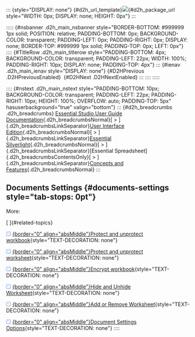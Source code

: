 ::: {style="DISPLAY: none"}
[](ms-xhelp:///?Id=d2h_url_template){#d2h_url_template}![](!package_url!){#d2h_package_url style="WIDTH: 0px; DISPLAY: none; HEIGHT: 0px"}
:::

::::: {#nsbanner .d2h_main_nsbanner style="BORDER-BOTTOM: #999999 1px solid; POSITION: relative; PADDING-BOTTOM: 0px; BACKGROUND-COLOR: transparent; PADDING-LEFT: 0px; PADDING-RIGHT: 0px; DISPLAY: none; BORDER-TOP: #999999 1px solid; PADDING-TOP: 0px; LEFT: 0px"}
:::: {#TitleRow .d2h_main_titlerow style="PADDING-BOTTOM: 4px; BACKGROUND-COLOR: transparent; PADDING-LEFT: 22px; WIDTH: 100%; PADDING-RIGHT: 10px; DISPLAY: none; PADDING-TOP: 4px"}
::: {#ienav .d2h_main_ienav style="DISPLAY: none"}
[](ms-xhelp:///?Id=609cd095-0a95-4db5-a86b-81880b588269){#D2HPrevious .D2HPreviousEnabled}  [](ms-xhelp:///?Id=1f5291f8-6256-4fbd-b03a-6d9968f2f5ab){#D2HNext .D2HNextEnabled}
:::
::::
:::::

:::: {#nstext .d2h_main_nstext style="PADDING-BOTTOM: 10px; BACKGROUND-COLOR: transparent; PADDING-LEFT: 22px; PADDING-RIGHT: 10px; HEIGHT: 100%; OVERFLOW: auto; PADDING-TOP: 5px" hasuserbackground="true" valign="bottom"}
::: {#d2h_breadcrumbs .d2h_breadcrumbs}
[Essential Studio User Guide Documentation](ms-xhelp:///?Id=12457748-09e3-4d74-a240-8e049cedf030){.d2h_breadcrumbsNormal}[ \> ]{.d2h_breadcrumbsLinkSeparator}[User Interface Edition](ms-xhelp:///?Id=c29296b7-531c-413b-a0ec-488ca1f7f669){.d2h_breadcrumbsNormal}[ \> ]{.d2h_breadcrumbsLinkSeparator}[Essential Silverlight](ms-xhelp:///?Id=66221bd1-ba2e-43c2-94a7-618f50e01d24){.d2h_breadcrumbsNormal}[ \> ]{.d2h_breadcrumbsLinkSeparator}[Essential Spreadsheet]{.d2h_breadcrumbsContentsOnly}[ \> ]{.d2h_breadcrumbsLinkSeparator}[Concepts and Features](ms-xhelp:///?Id=56efc3c9-36bc-4be8-94d9-f1938dfb1d73){.d2h_breadcrumbsNormal}
:::

## Documents Settings {#documents-settings style="tab-stops: 0pt"}

More:

[ ]{#related-topics}

[![](button.gif){border="0" align="absMiddle"}Protect and unprotect workbook](ms-xhelp:///?Id=1f5291f8-6256-4fbd-b03a-6d9968f2f5ab){style="TEXT-DECORATION: none"}

[![](button.gif){border="0" align="absMiddle"}Protect and unprotect worksheet](ms-xhelp:///?Id=d992ef8a-6cbf-45b4-8315-ebae83c6eba6){style="TEXT-DECORATION: none"}

[![](button.gif){border="0" align="absMiddle"}Encrypt workbook](ms-xhelp:///?Id=045ca4c3-5f9a-4ca7-8169-e28353224fd9){style="TEXT-DECORATION: none"}

[![](button.gif){border="0" align="absMiddle"}Hide and Unhide Worksheet](ms-xhelp:///?Id=55ab0856-72ff-45ad-8cac-8b67b74ef42c){style="TEXT-DECORATION: none"}

[![](button.gif){border="0" align="absMiddle"}Add or Remove Worksheet](ms-xhelp:///?Id=e6f94117-83e8-42b1-b66d-d0b64a1caa88){style="TEXT-DECORATION: none"}

[![](button.gif){border="0" align="absMiddle"}Document Settings Options](ms-xhelp:///?Id=5d7930e0-0084-46ef-91d4-cecefcca3b5b){style="TEXT-DECORATION: none"}
::::
